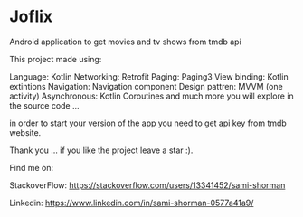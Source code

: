 # Joflix

Android application to get movies and tv shows from tmdb api

This project made using:

Language: Kotlin
Networking: Retrofit
Paging: Paging3
View binding: Kotlin extintions
Navigation: Navigation component
Design pattren: MVVM (one activity)
Asynchronous: Kotlin Coroutines
and much more you will explore in the source code ...


in order to start your version of the app you need to get api key from tmdb website.

Thank you ... if you like the project leave a star :).

Find me on:

StackoverFlow: https://stackoverflow.com/users/13341452/sami-shorman

Linkedin: https://www.linkedin.com/in/sami-shorman-0577a41a9/
